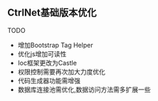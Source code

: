 ﻿## CtrlNet基础版本优化





TODO
- 增加Bootstrap Tag Helper
- 优化js增加可读性
- Ioc框架更改为Castle 
- 权限控制需要再次加大力度优化
- 代码生成器功能需增强
- 数据库连接池需优化,数据访问方法需多扩展一些

